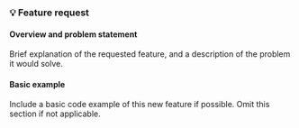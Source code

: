 ### 💡 Feature request

<!-- Please answer these questions before submitting your issue. Thanks! -->

#### Overview and problem statement
Brief explanation of the requested feature, and a description of the problem it would solve.

#### Basic example
Include a basic code example of this new feature if possible. Omit this section if not applicable.